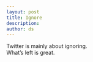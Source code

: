 ```yaml
---
layout: post
title: Ignore
description:
author: ds
---
```


Twitter is mainly about ignoring.  
What’s left is great.
